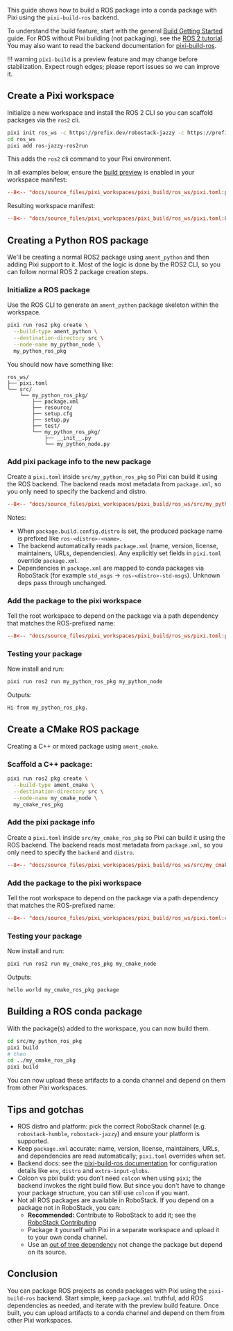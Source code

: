 This guide shows how to build a ROS package into a conda package with Pixi using the `pixi-build-ros` backend.


To understand the build feature, start with the general [Build Getting Started](./getting_started.md) guide.
For ROS without Pixi building (not packaging), see the [ROS 2 tutorial](../tutorials/ros2.md).
You may also want to read the backend documentation for [pixi-build-ros](https://prefix-dev.github.io/pixi-build-backends/backends/pixi-build-ros/).

!!! warning
    `pixi-build` is a preview feature and may change before stabilization.
    Expect rough edges; please report issues so we can improve it.

## Create a Pixi workspace

Initialize a new workspace and install the ROS 2 CLI so you can scaffold packages via the `ros2` cli.

```bash
pixi init ros_ws -c https://prefix.dev/robostack-jazzy -c https://prefix.dev/conda-forge
cd ros_ws
pixi add ros-jazzy-ros2run
```

This adds the `ros2` cli command to your Pixi environment.

In all examples below, ensure the [build preview](../../reference/pixi_manifest#preview-features) is enabled in your workspace manifest:
```toml title="ros_ws/pixi.toml"
--8<-- "docs/source_files/pixi_workspaces/pixi_build/ros_ws/pixi.toml:preview"
```

Resulting workspace manifest:
```toml title="ros_ws/pixi.toml"
--8<-- "docs/source_files/pixi_workspaces/pixi_build/ros_ws/pixi.toml:base"
```

## Creating a Python ROS package
We'll be creating a normal ROS2 package using `ament_python` and then adding Pixi support to it.
Most of the logic is done by the ROS2 CLI, so you can follow normal ROS 2 package creation steps.

### Initialize a ROS package

Use the ROS CLI to generate an `ament_python` package skeleton within the workspace.

```bash
pixi run ros2 pkg create \
  --build-type ament_python \
  --destination-directory src \
  --node-name my_python_node \
  my_python_ros_pkg
```

You should now have something like:

```
ros_ws/
├── pixi.toml
└── src/
    └── my_python_ros_pkg/
        ├── package.xml
        ├── resource/
        ├── setup.cfg
        ├── setup.py
        ├── test/
        └── my_python_ros_pkg/
            ├── __init__.py
            └── my_python_node.py
```

### Add pixi package info to the new package

Create a `pixi.toml` inside `src/my_python_ros_pkg` so Pixi can build it using the ROS backend. The backend reads most metadata from `package.xml`, so you only need to specify the backend and distro.

```toml title="src/my_python_ros_pkg/pixi.toml"
--8<-- "docs/source_files/pixi_workspaces/pixi_build/ros_ws/src/my_python_ros_pkg/pixi.toml"
```

Notes:

- When `package.build.config.distro` is set, the produced package name is prefixed like `ros-<distro>-<name>`.
- The backend automatically reads `package.xml` (name, version, license, maintainers, URLs, dependencies). Any explicitly set fields in `pixi.toml` override `package.xml`.
- Dependencies in `package.xml` are mapped to conda packages via RoboStack (for example `std_msgs` → `ros-<distro>-std-msgs`). Unknown deps pass through unchanged.

### Add the package to the pixi workspace

Tell the root workspace to depend on the package via a path dependency that matches the ROS-prefixed name:

```toml title="ros_ws/pixi.toml"
--8<-- "docs/source_files/pixi_workspaces/pixi_build/ros_ws/pixi.toml:python-pkg"
```

### Testing your package
Now install and run:

```bash
pixi run ros2 run my_python_ros_pkg my_python_node
```
Outputs:
```bash
Hi from my_python_ros_pkg.
```

## Create a CMake ROS package

Creating a C++ or mixed package using `ament_cmake`.

### Scaffold a C++ package:

```bash
pixi run ros2 pkg create \
  --build-type ament_cmake \
  --destination-directory src \
  --node-name my_cmake_node \
  my_cmake_ros_pkg
```

### Add the pixi package info

Create a `pixi.toml` inside `src/my_cmake_ros_pkg` so Pixi can build it using the ROS backend.
The backend reads most metadata from `package.xml`, so you only need to specify the `backend` and `distro`.

```toml title="src/my_cmake_ros_pkg/pixi.toml"
--8<-- "docs/source_files/pixi_workspaces/pixi_build/ros_ws/src/my_cmake_ros_pkg/pixi.toml"
```

### Add the package to the pixi workspace

Tell the root workspace to depend on the package via a path dependency that matches the ROS-prefixed name:

```toml title="ros_ws/pixi.toml"
--8<-- "docs/source_files/pixi_workspaces/pixi_build/ros_ws/pixi.toml:cmake-pkg"
```

### Testing your package
Now install and run:
```bash
pixi run ros2 run my_cmake_ros_pkg my_cmake_node
```
Outputs:
```bash
hello world my_cmake_ros_pkg package
```

## Building a ROS conda package
With the package(s) added to the workspace, you can now build them.

```bash
cd src/my_python_ros_pkg
pixi build
# then
cd ../my_cmake_ros_pkg
pixi build
```

You can now upload these artifacts to a conda channel and depend on them from other Pixi workspaces.

## Tips and gotchas

- ROS distro and platform: pick the correct RoboStack channel (e.g. `robostack-humble`, `robostack-jazzy`) and ensure your platform is supported.
- Keep `package.xml` accurate: name, version, license, maintainers, URLs, and dependencies are read automatically; `pixi.toml` overrides when set.
- Backend docs: see the [pixi-build-ros documentation](https://prefix-dev.github.io/pixi-build-backends/backends/pixi-build-ros/) for configuration details like `env`, `distro` and `extra-input-globs`.
- Colcon vs pixi build: you don’t need `colcon` when using `pixi`; the backend invokes the right build flow. But since you don't have to change your package structure, you can still use `colcon` if you want.
- Not all ROS packages are available in RoboStack. If you depend on a package not in RoboStack, you can:
  - **Recommended:** Contribute to RoboStack to add it; see the [RoboStack Contributing](https://robostack.github.io/Contributing.html)
  - Package it yourself with Pixi in a separate workspace and upload it to your own conda channel.
  - Use an [out of tree dependency](./package_source.md) not change the package but depend on its source.


## Conclusion

You can package ROS projects as conda packages with Pixi using the `pixi-build-ros` backend.
Start simple, keep `package.xml` truthful, add ROS dependencies as needed, and iterate with the preview build feature.
Once built, you can upload artifacts to a conda channel and depend on them from other Pixi workspaces.

